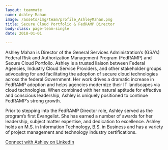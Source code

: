 ```yaml
---
layout: teammate
name: Ashley Mahan
image: /assets/img/team/profile_AshleyMahan.png
title: Secure Cloud Portfolio & FedRAMP Director 
body-class: page-team-single
date: 2018-01-01

---
```

Ashley Mahan is Director of the General Services Administration’s (GSA’s) Federal Risk and Authorization Management Program (FedRAMP) and Secure Cloud Portfolio. Ashley is a trusted liaison between Federal Agencies, Industry Cloud Service Providers, and other stakeholder groups advocating for and facilitating the adoption of secure cloud technologies across the federal Government.  Her work drives a dramatic increase in FedRAMP adoption and helps agencies modernize their IT landscapes via cloud technologies. When combined with her natural aptitude for effective and conscious leadership, Ashley is uniquely positioned to continue FedRAMP’s strong growth.

Prior to stepping into the FedRAMP Director role, Ashley served as the program’s first Evangelist. She has earned a number of awards for her leadership, subject matter expertise, and dedication to excellence. Ashley holds an M.S. in Information Technology, B.S. in Business and has a variety of project management and technology industry certifications.

[Connect with Ashley on LinkedIn]("https://www.linkedin.com/in/ashleymahan")
